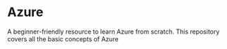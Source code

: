 # Azure
A beginner-friendly resource to learn Azure from scratch. This repository covers all the basic concepts of Azure
